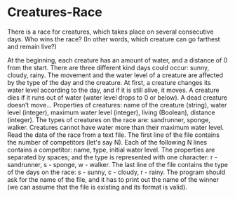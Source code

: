 # Creatures-Race
There is a race for creatures, which takes place on several consecutive days. Who wins the race? (In other words, which creature can go farthest and remain live?)

At the beginning, each creature has an amount of water, and a distance of 0 from the start. There are three different kind days could occur:
sunny, cloudy, rainy. The movement and the water level of a creature are affected by the type of the day and the creature. At first, a creature changes its water level according to the day, and if it is still alive, it moves. A creature dies if it runs out of water (water level drops to 0 or below). A dead creature doesn’t
move...
Properties of creatures: name of the creature (string), water level (integer), maximum water level
(integer), living (Boolean), distance (integer).
The types of creatures on the race are: sandrunner, sponge, walker. Creatures cannot have water more than their maximum water level. Read the data of the race from a text file. The first line of the file contains the number of competitors (let's say N). Each of the following N lines contains a competitor: name, type,
initial water level. The properties are separated by spaces; and the type is represented with one character:
r - sandrunner, s - sponge, w - walker. The last line of the file contains the type of the days on the race: s - sunny, c - cloudy, r - rainy.
The program should ask for the name of the file, and it has to print out the name of the winner (we can assume that the file is existing and its format is valid).
